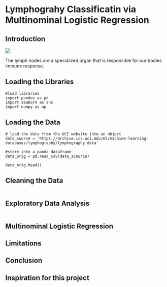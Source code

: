 # Lymphograhy Classificatin via Multinominal Logistic Regression

## Introduction
![](https://healthjade.net/wp-content/uploads/2019/12/lymph-node-infection.jpg)

The lymph nodes are a specialized organ that is responsible for our bodies immune response.

## Loading the Libraries
```
#load libraries
import pandas as pd
import seaborn as sns
import numpy as np
```

## Loading the Data
```
# load the data from the UCI website into an object
data_source = 'https://archive.ics.uci.edu/ml/machine-learning-databases/lymphography/lymphography.data'

#store into a panda dataframe
data_orig = pd.read_csv(data_scource)

data_orig.head()
```

## Cleaning the Data
```

```

## Exploratory Data Analysis
```

```

## Multinominal Logistic Regression



## Limitations

## Conclusion


## Inspiration for this project



